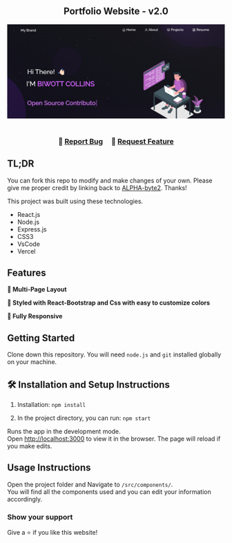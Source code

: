<h2 align="center">
  Portfolio Website - v2.0<br/>
 
</h2>
<div align="center">
  <img alt="Demo" src="./Images/README.png" />
</div>

<br/>

<center>


</center>

<h3 align="center">
    🔹
    <a href="https://github.com/ALPHA-byte2/Portfolio/issues">Report Bug</a> &nbsp; &nbsp;
    🔹
    <a href="https://github.com/ALPHA-byte2/Portfolio/issues">Request Feature</a>
</h3>

## TL;DR

You can fork this repo to modify and make changes of your own. Please give me proper credit by linking back to [ALPHA-byte2]([https://github.com/ALPHA-bytes2](https://github.com/ALPHA-byte2)/Portfolio). Thanks!

This project was built using these technologies.

- React.js
- Node.js
- Express.js
- CSS3
- VsCode
- Vercel

## Features

**📖 Multi-Page Layout**

**🎨 Styled with React-Bootstrap and Css with easy to customize colors**

**📱 Fully Responsive**

## Getting Started

Clone down this repository. You will need `node.js` and `git` installed globally on your machine.

## 🛠 Installation and Setup Instructions

1. Installation: `npm install`

2. In the project directory, you can run: `npm start`

Runs the app in the development mode.\
Open [http://localhost:3000](http://localhost:3000) to view it in the browser.
The page will reload if you make edits.

## Usage Instructions

Open the project folder and Navigate to `/src/components/`. <br/>
You will find all the components used and you can edit your information accordingly.

### Show your support

Give a ⭐ if you like this website!


